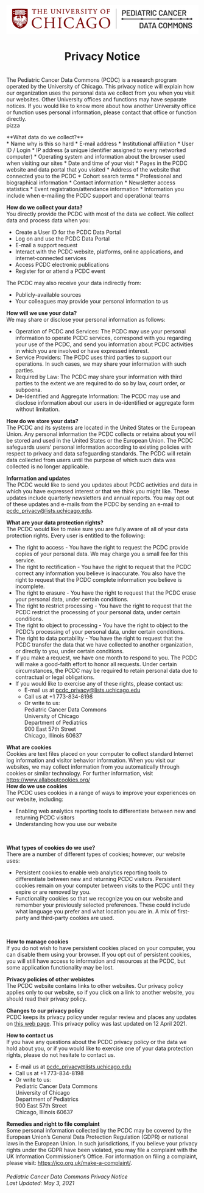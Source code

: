 ![Logo](Images/PcdcLogo.png)
<h1 align= "center">
 Privacy Notice
</h1> <br>
The Pediatric Cancer Data Commons (PCDC) is a research program operated by the University of Chicago. This privacy notice will explain how our organization uses the personal data we collect from you when you visit our websites. Other University offices and functions may have separate notices. If you would like to know more about how another University office or function uses personal information, please contact that office or function directly.
<br>
pizza

<p>
**What data do we collect?** <br>
* Name why is this so hard
* E-mail address
* Institutional affiliation
* User ID / Login
* IP address (a unique identifier assigned to every networked computer)
* Operating system and information about the browser used when visiting our sites
* Date and time of your visit
* Pages in the PCDC website and data portal that you visited
* Address of the website that connected you to the PCDC
* Cohort search terms
* Professional and biographical information
* Contact information
* Newsletter access statistics
* Event registration/attendance information
* Information you include when e-mailing the PCDC support and operational teams

 
 
 
**How do we collect your data?** <br>
You directly provide the PCDC with most of the data we collect. We collect data and process data when you:
* Create a User ID for the PCDC Data Portal
* Log on and use the PCDC Data Portal
* E-mail a support request
* Interact with the PCDC website, platforms, online applications, and internet‐connected
services
* Access PCDC electronic publications
* Register for or attend a PCDC event

The PCDC may also receive your data indirectly from:
* Publicly-available sources
* Your colleagues may provide your personal information to us

**How will we use your data?** <br>
We may share or disclose your personal information as follows:
* Operation of PCDC and Services: The PCDC may use your personal information to operate PCDC services, correspond with you regarding your use of the PCDC, and send you information about PCDC activities in which you are involved or have expressed interest.
* Service Providers: The PCDC uses third parties to support our operations. In such cases, we may share your information with such parties.
* Required by Law: The PCDC may share your information with third parties to the extent we are required to do so by law, court order, or subpoena.
* De-Identified and Aggregate Information: The PCDC may use and disclose information about our users in de-identified or aggregate form without limitation.

**How do we store your data?**<br>
The PCDC and its systems are located in the United States or the European Union. Any personal information the PCDC collects or retains about you will be stored and used in the United States or the European Union. The PCDC safeguards users’ personal information according to existing policies with respect to privacy and data safeguarding standards. The PCDC will retain data collected from users until the purpose of which such data was collected is no longer applicable.

**Information and updates**<br>
The PCDC would like to send you updates about PCDC activities and data in which you have expressed interest or that we think you might like. These updates include quarterly newsletters and annual reports. You may opt out of these updates and e-mails from the PCDC by sending an e-mail to pcdc_privacy@lists.uchicago.edu.

**What are your data protection rights?** <br>
The PCDC would like to make sure you are fully aware of all of your data protection rights.
Every user is entitled to the following:
* The right to access - You have the right to request the PCDC provide copies of your personal data. We may charge you a small fee for this service.
* The right to rectification - You have the right to request that the PCDC correct any information you believe is inaccurate. You also have the right to request that the PCDC complete information you believe is incomplete.
* The right to erasure - You have the right to request that the PCDC erase your personal data, under certain conditions.
* The right to restrict processing - You have the right to request that the PCDC restrict the processing of your personal data, under certain conditions.
* The right to object to processing - You have the right to object to the PCDC’s processing of your personal data, under certain conditions.
* The right to data portability - You have the right to request that the PCDC transfer the data that we have collected to another organization, or directly to you, under certain conditions.
* If you make a request, we have one month to respond to you. The PCDC will make a good-faith effort to honor all requests. Under certain circumstances, the PCDC may be required to retain personal data due to contractual or legal obligations.
* If you would like to exercise any of these rights, please contact us:
  * E-mail us at pcdc_privacy@lists.uchicago.edu
  * Call us at +1 773-834-8198
  * Or write to us:<br>
        Pediatric Cancer Data Commons<br>
        University of Chicago<br>
        Department of Pediatrics<br>
        900 East 57th Street<br>
        Chicago, Illinois 60637
        
**What are cookies** <br>
Cookies are text files placed on your computer to collect standard Internet log information and visitor behavior information. When you visit our websites, we may collect information from you automatically through cookies or similar technology. For further information, visit https://www.allaboutcookies.org/
<br>
**How do we use cookies** <br>
The PCDC uses cookies in a range of ways to improve your experiences on our website, including:<br>
* Enabling web analytics reporting tools to differentiate between new and returning PCDC visitors
* Understanding how you use our website
<br>

**What types of cookies do we use?** <br>
There are a number of different types of cookies; however, our website uses:<br>
* Persistent cookies to enable web analytics reporting tools to differentiate between new and returning PCDC visitors. Persistent cookies remain on your computer between visits to the PCDC until they expire or are removed by you.
* Functionality cookies so that we recognize you on our website and remember your previously selected preferences. These could include what language you prefer and what location you are in. A mix of first-party and third-party cookies are used.
<br>

**How to manage cookies**<br>
If you do not wish to have persistent cookies placed on your computer, you can disable them using your browser. If you opt out of persistent cookies, you will still have access to information and resources at the PCDC, but some application functionality may be lost.
<br>

**Privacy policies of other webistes**<br>
The PCDC website contains links to other websites. Our privacy policy applies only to our website, so if you click on a link to another website, you should read their privacy policy.
<br>

**Changes to our privacy policy**<br>
PCDC keeps its privacy policy under regular review and places any updates on [this web page](ggggg). This privacy policy was last updated on 12 April 2021.
<br>

**How to contact us** <br>
If you have any questions about the PCDC privacy policy or the data we hold about you, or if you would like to exercise one of your data protection rights, please do not hesitate to contact us.
  * E-mail us at pcdc_privacy@lists.uchicago.edu
  * Call us at +1 773-834-8198
  * Or write to us:<br>
        Pediatric Cancer Data Commons<br>
        University of Chicago<br>
        Department of Pediatrics<br>
        900 East 57th Street<br>
        Chicago, Illinois 60637<br>

**Remedies and right to file complaint**<br>
Some personal information collected by the PCDC may be covered by the European Union’s General Data Protection Regulation (GDPR) or national laws in the European Union. In such jurisdictions, if you believe your privacy rights under the GDPR have been violated, you may file a complaint with the UK Information Commissioner’s Office. For information on filing a complaint, please visit: https://ico.org.uk/make-a-complaint/.

###### Pediatric Cancer Data Commons Privacy Notice<br>Last Updated: May 3, 2021
